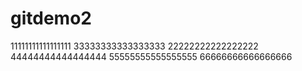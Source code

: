 # gitdemo2
11111111111111111
33333333333333333
22222222222222222
44444444444444444
55555555555555555
66666666666666666